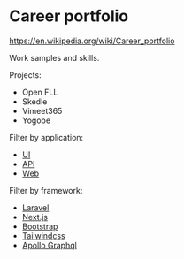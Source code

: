 # Career portfolio

https://en.wikipedia.org/wiki/Career_portfolio

Work samples and skills. 

Projects: 
- Open FLL
- Skedle
- Vimeet365
- Yogobe


Filter by application:
- [UI](https://github.com/orgs/souhailmerroun-career-portfolio/repositories?q=ui)
- [API](https://github.com/orgs/souhailmerroun-career-portfolio/repositories?q=api)
- [Web](https://github.com/orgs/souhailmerroun-career-portfolio/repositories?q=web)

Filter by framework:
- [Laravel](https://github.com/orgs/souhailmerroun-career-portfolio/repositories?q=laravel)
- [Next.js](https://github.com/orgs/souhailmerroun-career-portfolio/repositories?q=nextjs)
- [Bootstrap](https://github.com/orgs/souhailmerroun-career-portfolio/repositories?q=bootstrap)
- [Tailwindcss](https://github.com/orgs/souhailmerroun-career-portfolio/repositories?q=tailwindcss)
- [Apollo Graphql](https://github.com/orgs/souhailmerroun-career-portfolio/repositories?q=apollo+graphql)

